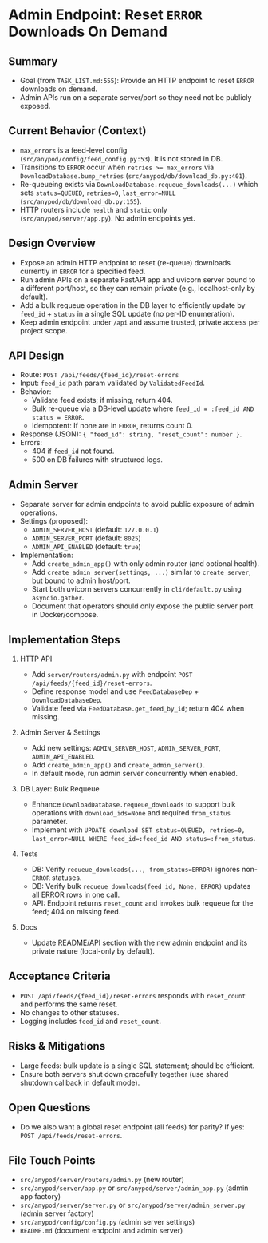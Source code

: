 # Admin Endpoint: Reset `ERROR` Downloads On Demand

## Summary
- Goal (from `TASK_LIST.md:555`): Provide an HTTP endpoint to reset `ERROR` downloads on demand.
- Admin APIs run on a separate server/port so they need not be publicly exposed.

## Current Behavior (Context)
- `max_errors` is a feed-level config (`src/anypod/config/feed_config.py:53`). It is not stored in DB.
- Transitions to `ERROR` occur when `retries >= max_errors` via `DownloadDatabase.bump_retries` (`src/anypod/db/download_db.py:401`).
- Re-queueing exists via `DownloadDatabase.requeue_downloads(...)` which sets `status=QUEUED`, `retries=0`, `last_error=NULL` (`src/anypod/db/download_db.py:155`).
- HTTP routers include `health` and `static` only (`src/anypod/server/app.py`). No admin endpoints yet.

## Design Overview
- Expose an admin HTTP endpoint to reset (re-queue) downloads currently in `ERROR` for a specified feed.
- Run admin APIs on a separate FastAPI app and uvicorn server bound to a different port/host, so they can remain private (e.g., localhost-only by default).
- Add a bulk requeue operation in the DB layer to efficiently update by `feed_id` + `status` in a single SQL update (no per-ID enumeration).
- Keep admin endpoint under `/api` and assume trusted, private access per project scope.

## API Design
- Route: `POST /api/feeds/{feed_id}/reset-errors`
- Input: `feed_id` path param validated by `ValidatedFeedId`.
- Behavior:
  - Validate feed exists; if missing, return 404.
  - Bulk re-queue via a DB-level update where `feed_id = :feed_id AND status = ERROR`.
  - Idempotent: If none are in `ERROR`, returns count 0.
- Response (JSON): `{ "feed_id": string, "reset_count": number }`.
- Errors:
  - 404 if `feed_id` not found.
  - 500 on DB failures with structured logs.

## Admin Server
- Separate server for admin endpoints to avoid public exposure of admin operations.
- Settings (proposed):
  - `ADMIN_SERVER_HOST` (default: `127.0.0.1`)
  - `ADMIN_SERVER_PORT` (default: `8025`)
  - `ADMIN_API_ENABLED` (default: `true`)
- Implementation:
  - Add `create_admin_app()` with only admin router (and optional health).
  - Add `create_admin_server(settings, ...)` similar to `create_server`, but bound to admin host/port.
  - Start both uvicorn servers concurrently in `cli/default.py` using `asyncio.gather`.
  - Document that operators should only expose the public server port in Docker/compose.

## Implementation Steps
1) HTTP API
   - Add `server/routers/admin.py` with endpoint `POST /api/feeds/{feed_id}/reset-errors`.
   - Define response model and use `FeedDatabaseDep` + `DownloadDatabaseDep`.
   - Validate feed via `FeedDatabase.get_feed_by_id`; return 404 when missing.

2) Admin Server & Settings
   - Add new settings: `ADMIN_SERVER_HOST`, `ADMIN_SERVER_PORT`, `ADMIN_API_ENABLED`.
   - Add `create_admin_app()` and `create_admin_server()`.
   - In default mode, run admin server concurrently when enabled.

3) DB Layer: Bulk Requeue
   - Enhance `DownloadDatabase.requeue_downloads` to support bulk operations with `download_ids=None` and required `from_status` parameter.
   - Implement with `UPDATE download SET status=QUEUED, retries=0, last_error=NULL WHERE feed_id=:feed_id AND status=:from_status`.

4) Tests
   - DB: Verify `requeue_downloads(..., from_status=ERROR)` ignores non-`ERROR` statuses.
   - DB: Verify bulk `requeue_downloads(feed_id, None, ERROR)` updates all ERROR rows in one call.
   - API: Endpoint returns `reset_count` and invokes bulk requeue for the feed; 404 on missing feed.

5) Docs
   - Update README/API section with the new admin endpoint and its private nature (local-only by default).

## Acceptance Criteria
- `POST /api/feeds/{feed_id}/reset-errors` responds with `reset_count` and performs the same reset.
- No changes to other statuses.
- Logging includes `feed_id` and `reset_count`.

## Risks & Mitigations
- Large feeds: bulk update is a single SQL statement; should be efficient.
- Ensure both servers shut down gracefully together (use shared shutdown callback in default mode).

## Open Questions
- Do we also want a global reset endpoint (all feeds) for parity? If yes: `POST /api/feeds/reset-errors`.

## File Touch Points
- `src/anypod/server/routers/admin.py` (new router)
- `src/anypod/server/app.py` or `src/anypod/server/admin_app.py` (admin app factory)
- `src/anypod/server/server.py` or `src/anypod/server/admin_server.py` (admin server factory)
- `src/anypod/config/config.py` (admin server settings)
- `README.md` (document endpoint and admin server)
